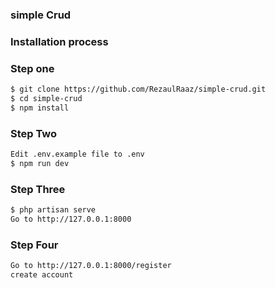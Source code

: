 ### simple Crud


### Installation process

### Step one
```sh
$ git clone https://github.com/RezaulRaaz/simple-crud.git
$ cd simple-crud
$ npm install
```

### Step Two

```sh
Edit .env.example file to .env
$ npm run dev
```

### Step Three

```sh
$ php artisan serve
Go to http://127.0.0.1:8000
```

### Step Four

```sh
Go to http://127.0.0.1:8000/register
create account
```
